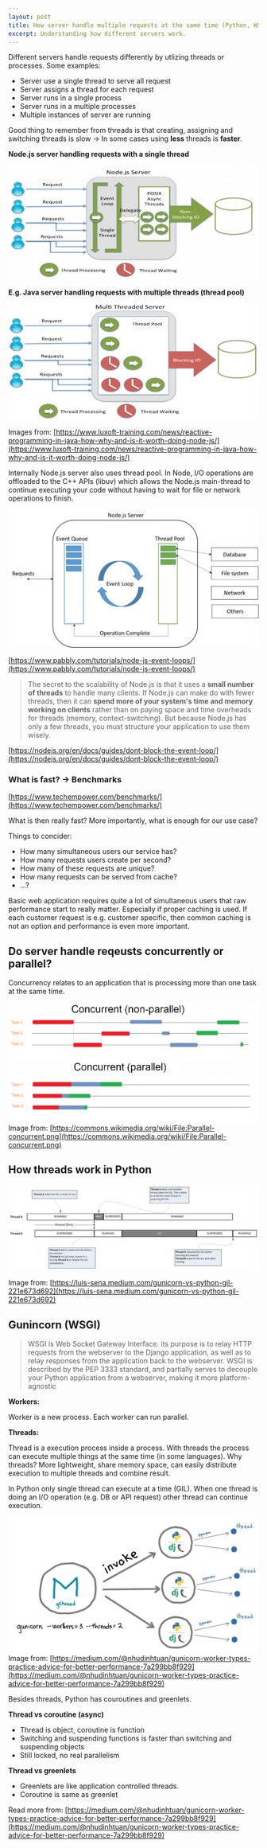 ```yaml
---
layout: post
title: How server handle multiple requests at the same time (Python, WSGI, Gunicorn)
excerpt: Understanding how different servers work.
---
```

Different servers handle requests differently by utlizing threads or processes. Some examples:

- Server use a single thread to serve all request
- Server assigns a thread for each request
- Server runs in a single process
- Server runs in a multiple processes
- Multiple instances of server are running

Good thing to remember from threads is that creating, assigning and switching threads is slow → In some cases using __less__ threads is __faster__.


__Node.js server handling requests with a single thread__

![Untitled](/images/posts/servers-requests/server-node.png)

__E.g. Java server handling requests with multiple threads (thread pool)__

![Untitled](/images/posts/servers-requests/server-threadpool.png)

Images from:
[https://www.luxoft-training.com/news/reactive-programming-in-java-how-why-and-is-it-worth-doing-node-js/](https://www.luxoft-training.com/news/reactive-programming-in-java-how-why-and-is-it-worth-doing-node-js/)

Internally Node.js server also uses thread pool. In Node, I/O operations are offloaded to the C++ APIs (libuv) which allows the Node.js main-thread to continue executing your code without having to wait for file or network operations to finish.

![Untitled](/images/posts/servers-requests/node-internal.png)

[https://www.pabbly.com/tutorials/node-js-event-loops/](https://www.pabbly.com/tutorials/node-js-event-loops/)

> The secret to the scalability of Node.js is that it uses a **small number of threads** to handle many clients. If Node.js can make do with fewer threads, then it can **spend more of your system's time and memory working on clients** rather than on paying space and time overheads for threads (memory, context-switching). But because Node.js has only a few threads, you must structure your application to use them wisely.
> 
[https://nodejs.org/en/docs/guides/dont-block-the-event-loop/](https://nodejs.org/en/docs/guides/dont-block-the-event-loop/)

### What is fast? -> Benchmarks

[https://www.techempower.com/benchmarks/](https://www.techempower.com/benchmarks/)

What is then really fast? More importantly, what is enough for our use case?

Things to concider:
* How many simultaneous users our service has?
* How many requests users create per second? 
* How many of these requests are unique?
* How many requests can be served from cache?
* ...?

Basic web application requires quite a lot of simultaneous users that raw performance start to really matter. Especially if proper caching is used. If each customer request is e.g. customer specific, then common caching is not an option and performance is even more important.


## Do server handle reqeusts concurrently or parallel?

Concurrency relates to an application that is processing more than one task at the same time.

![Untitled](/images/posts/servers-requests/parallel.png)
Image from: [https://commons.wikimedia.org/wiki/File:Parallel-concurrent.png](https://commons.wikimedia.org/wiki/File:Parallel-concurrent.png)

## How threads work in Python

![Untitled](/images/posts/servers-requests/python-threads.png)

Image from: [https://luis-sena.medium.com/gunicorn-vs-python-gil-221e673d692](https://luis-sena.medium.com/gunicorn-vs-python-gil-221e673d692)

## Gunincorn (WSGI)

> WSGI is Web Socket Gateway Interface. its purpose is to relay HTTP requests from the webserver to the Django application, as well as to relay responses from the application back to the webserver. WSGI is described by the PEP 3333 standard, and partially serves to decouple your Python application from a webserver, making it more platform-agnostic

__Workers:__

Worker is a new process. Each worker can run parallel.

__Threads:__

Thread is a execution process inside a process. With threads the process can execute multiple things at the same time (in some languages). Why threads? More lightweight, share memory space, can easily distribute execution to multiple threads and combine result.

In Python only single thread can execute at a time (GIL). When one thread is doing an I/O operation (e.g. DB or API request) other thread can continue execution.

![Gunicorn](/images/posts/servers-requests/gunicorn.png)
Image from: [https://medium.com/@nhudinhtuan/gunicorn-worker-types-practice-advice-for-better-performance-7a299bb8f929](https://medium.com/@nhudinhtuan/gunicorn-worker-types-practice-advice-for-better-performance-7a299bb8f929)

Besides threads, Python has couroutines and greenlets.

__Thread vs coroutine (async)__

- Thread is object, coroutine is function
- Switching and suspending functions is faster than switching and suspending objects
- Still locked, no real parallelism

__Thread vs greenlets__

- Greenlets are like application controlled threads.
- Coroutine is same as greenlet

Read more from: [https://medium.com/@nhudinhtuan/gunicorn-worker-types-practice-advice-for-better-performance-7a299bb8f929](https://medium.com/@nhudinhtuan/gunicorn-worker-types-practice-advice-for-better-performance-7a299bb8f929)
